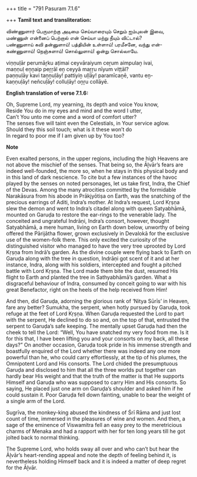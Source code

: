 +++
title = "791 Pasuram 7.1.6"

+++
**Tamil text and transliteration:**

விண்ணுளார் பெருமாற்கு அடிமை செய்வாரையும் செறும் ஐம்புலன் இவை,  
மண்ணுள் என்னைப் பெற்றால் என் செய்யா மற்று நீயும் விட்டால்?  
பண்ணுளாய் கவி தன்னுளாய்! பத்தியின் உள்ளாய்! பரமீசனே, வந்து என்-  
கண்ணுளாய்! நெஞ்சுளாய்! சொல்லுளாய்! ஒன்று சொல்லாயே.

viṇṇuḷār perumāṟku aṭimai ceyvāraiyum ceṟum aimpulaṉ ivai,  
maṇṇuḷ eṉṉaip peṟṟāl eṉ ceyyā maṟṟu nīyum viṭṭāl?  
paṇṇuḷāy kavi taṉṉuḷāy! pattiyiṉ uḷḷāy! paramīcaṉē, vantu eṉ-  
kaṇṇuḷāy! neñcuḷāy! colluḷāy! oṉṟu collāyē.

**English translation of verse 7.1.6:**

Oh, Supreme Lord, my yearning, its depth and voice You know,  
Reside You do in my eyes and mind and the word I utter,  
Can’t You unto me come and a word of comfort utter?  
The senses five will taint even the Celestials, in Your service aglow.  
Should they this soil touch; what is it these won’t do  
In regard to poor me if I am given up by You too?

**Note**

Even exalted persons, in the upper regions, including the high Heavens are not above the mischief of the senses. That being so, the Āḻvār’s fears are indeed well-founded, the more so, when he stays in this physical body and in this land of dark nescience. To cite but a few instances of the havoc played by the senses on noted personages, let us take first, Indra, the Chief of the Devas. Among the many atrocities committed by the formidable Narakāsura from his abode in Prākjyōtiṣa on Earth, was the snatching of the precious earrings of Aditi, Indra’s mother. At Indra’s request, Lord Kṛṣṇa slew the demon and went to Indra’s citadel along with queen Satyabhāmā, mounted on Garuḍa to restore the ear-rings to the venerable lady. The conceited and ungrateful Indrāṇi, Indra’s consort, however, thought Satyabhāmā, a mere human, living on Earth down below, unworthy of being offered the Pārijātha flower, grown exclusively in Devalokā for the exclusive use of the women-folk there. This only excited the curiosity of the distinguished visitor who managed to have the very tree uprooted by Lord Kṛṣṇa from Indrā’s garden. As the divine couple were flying back to Earth on Garuḍa along with the tree in question, Indrāṇi got scent of it and at her instance, Indra, along with his soldiers, intercepted and fought a pitched battle with Lord Kṛṣṇa. The Lord made them bite the dust, resumed His flight to Earth and planted the tree in Sathyabhāmā’s garden. What a disgraceful behaviour of Indra, consumed by conceit going to war with his great Benefactor, right on the heels of the help received from Him!

And then, did Garuḍa, adorning the glorious rank of ‘Nitya Sūrīs’ in Heaven, fare any better? Sumukha, the serpent, when hotly pursued by Garuḍa, took refuge at the feet of Lord Kṛṣṇa. When Garuḍa requested the Lord to part with the serpent, He declined to do so and, on the top of that, entrusted the serpent to Garuḍa’s safe keeping. The mentally upset Garuḍa had then the cheek to tell the Lord: “Well, You have snatched my very food from me. Is it for this that, I have been lifting you and your consorts on my back, all these days?” On another occasion, Garuḍa took pride in his immense strength and boastfully enquired of the Lord whether there was indeed any one more powerful than he, who could carry effortlessly, at the tip of his plumes, the Omnipotent Lord and His consorts. The Lord chided the presumptuous Garuḍa and disclosed to him that all the three worlds put together can hardly bear His weight and that the truth of the matter is that He supports Himself and Garuḍa who was supposed to carry Him and His consorts. So saying, He placed just one arm on Garuḍa’s shoulder and asked him if he could sustain it. Poor Garuḍa fell down fainting, unable to bear the weight of a single arm of the Lord.

Sugrīva, the monkey-king abused the kindness of Śrī Rāma and just lost count of time, immersed in the pleasures of wine and women. And then, a sage of the eminence of Viswamitra fell an easy prey to the meretricious charms of Menaka and had a rapport with her for ten long years till he got jolted back to normal thinking.

The Supreme Lord, who holds sway all over and who can’t but hear the Āḻvār’s heart-rending appeal and note the depth of feeling behind it, is nevertheless holding Himself back and it is indeed a matter of deep regret for the Āḻvār.


